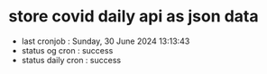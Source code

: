 # store covid daily api as json data

- last cronjob : Sunday, 30 June 2024 13:13:43
- status og cron : success
- status daily cron : success
      
      